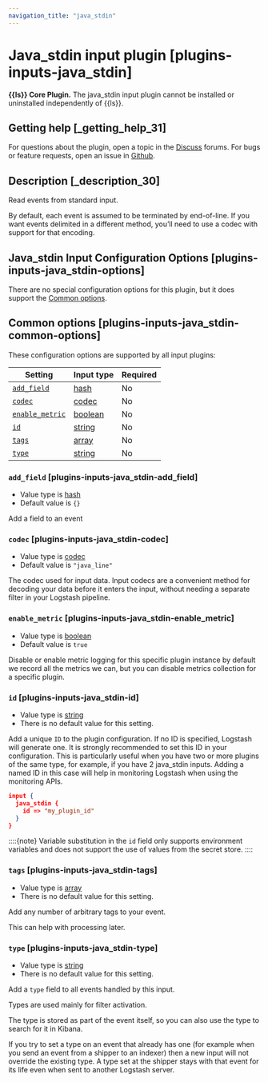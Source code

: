 ```yaml
---
navigation_title: "java_stdin"
---
```


# Java_stdin input plugin [plugins-inputs-java_stdin]


**{{ls}} Core Plugin.** The java_stdin input plugin cannot be installed or uninstalled independently of {{ls}}.

## Getting help [_getting_help_31]

For questions about the plugin, open a topic in the [Discuss](http://discuss.elastic.co) forums. For bugs or feature requests, open an issue in [Github](https://github.com/logstash).


## Description [_description_30]

Read events from standard input.

By default, each event is assumed to be terminated by end-of-line. If you want events delimited in a different method, you’ll need to use a codec with support for that encoding.


## Java_stdin Input Configuration Options [plugins-inputs-java_stdin-options]

There are no special configuration options for this plugin, but it does support the [Common options](plugins-inputs-java_stdin.md#plugins-inputs-java_stdin-common-options).


## Common options [plugins-inputs-java_stdin-common-options]

These configuration options are supported by all input plugins:

| Setting | Input type | Required |
| --- | --- | --- |
| [`add_field`](plugins-inputs-java_stdin.md#plugins-inputs-java_stdin-add_field) | [hash](https://www.elastic.co/guide/en/logstash/current/configuration-file-structure.html#hash) | No |
| [`codec`](plugins-inputs-java_stdin.md#plugins-inputs-java_stdin-codec) | [codec](https://www.elastic.co/guide/en/logstash/current/configuration-file-structure.html#codec) | No |
| [`enable_metric`](plugins-inputs-java_stdin.md#plugins-inputs-java_stdin-enable_metric) | [boolean](https://www.elastic.co/guide/en/logstash/current/configuration-file-structure.html#boolean) | No |
| [`id`](plugins-inputs-java_stdin.md#plugins-inputs-java_stdin-id) | [string](https://www.elastic.co/guide/en/logstash/current/configuration-file-structure.html#string) | No |
| [`tags`](plugins-inputs-java_stdin.md#plugins-inputs-java_stdin-tags) | [array](https://www.elastic.co/guide/en/logstash/current/configuration-file-structure.html#array) | No |
| [`type`](plugins-inputs-java_stdin.md#plugins-inputs-java_stdin-type) | [string](https://www.elastic.co/guide/en/logstash/current/configuration-file-structure.html#string) | No |

### `add_field` [plugins-inputs-java_stdin-add_field]

* Value type is [hash](https://www.elastic.co/guide/en/logstash/current/configuration-file-structure.html#hash)
* Default value is `{}`

Add a field to an event


### `codec` [plugins-inputs-java_stdin-codec]

* Value type is [codec](https://www.elastic.co/guide/en/logstash/current/configuration-file-structure.html#codec)
* Default value is `"java_line"`

The codec used for input data. Input codecs are a convenient method for decoding your data before it enters the input, without needing a separate filter in your Logstash pipeline.


### `enable_metric` [plugins-inputs-java_stdin-enable_metric]

* Value type is [boolean](https://www.elastic.co/guide/en/logstash/current/configuration-file-structure.html#boolean)
* Default value is `true`

Disable or enable metric logging for this specific plugin instance by default we record all the metrics we can, but you can disable metrics collection for a specific plugin.


### `id` [plugins-inputs-java_stdin-id]

* Value type is [string](https://www.elastic.co/guide/en/logstash/current/configuration-file-structure.html#string)
* There is no default value for this setting.

Add a unique `ID` to the plugin configuration. If no ID is specified, Logstash will generate one. It is strongly recommended to set this ID in your configuration. This is particularly useful when you have two or more plugins of the same type, for example, if you have 2 java_stdin inputs. Adding a named ID in this case will help in monitoring Logstash when using the monitoring APIs.

```json
input {
  java_stdin {
    id => "my_plugin_id"
  }
}
```

::::{note} 
Variable substitution in the `id` field only supports environment variables and does not support the use of values from the secret store.
::::



### `tags` [plugins-inputs-java_stdin-tags]

* Value type is [array](https://www.elastic.co/guide/en/logstash/current/configuration-file-structure.html#array)
* There is no default value for this setting.

Add any number of arbitrary tags to your event.

This can help with processing later.


### `type` [plugins-inputs-java_stdin-type]

* Value type is [string](https://www.elastic.co/guide/en/logstash/current/configuration-file-structure.html#string)
* There is no default value for this setting.

Add a `type` field to all events handled by this input.

Types are used mainly for filter activation.

The type is stored as part of the event itself, so you can also use the type to search for it in Kibana.

If you try to set a type on an event that already has one (for example when you send an event from a shipper to an indexer) then a new input will not override the existing type. A type set at the shipper stays with that event for its life even when sent to another Logstash server.



